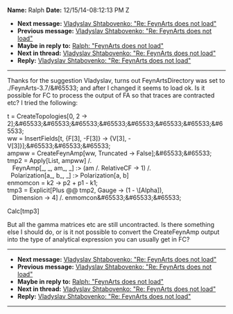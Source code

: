 **Name:** Ralph
**Date:** 12/15/14-08:12:13 PM Z

  - **Next message:** [Vladyslav Shtabovenko: "Re: FeynArts does not
    load"](0823.html)
  - **Previous message:** [Vladyslav Shtabovenko: "Re: FeynArts does not
    load"](0821.html)
  - **Maybe in reply to:** [Ralph: "FeynArts does not load"](0820.html)
  - **Next in thread:** [Vladyslav Shtabovenko: "Re: FeynArts does not
    load"](0823.html)
  - **Reply:** [Vladyslav Shtabovenko: "Re: FeynArts does not
    load"](0823.html)

-----

Thanks for the suggestion Vladyslav, turns out FeynArtsDirectory was set
to ./FeynArts-3.7/&\#65533; and after I changed it seems to load ok. Is
it possible for FC to process the output of FA so that traces are
contracted etc? I tried the following:  

t = CreateTopologies[0, 2 -\>
2];&\#65533;&\#65533;&\#65533;&\#65533;&\#65533;&\#65533;&\#65533;&\#65533;  
ww = InsertFields[t, {F[3], -F[3]} -\>
{V[3], -V[3]}];&\#65533;&\#65533;&\#65533;  
ampww = CreateFeynAmp[ww, Truncated -\>
False];&\#65533;&\#65533;  
tmp2 = Apply[List, ampww] /.  
   FeynAmp[\_, \_, am\_, \_] :\> (am /. RelativeCF -\> 1) /.  
  Polarization[a\_, b\_, \_] :\> Polarization[a, b]  
enmomcon = k2 -\> p2 + p1 - k1;  
tmp3 = Explicit[Plus @@ tmp2, Gauge -\> (1 - \\[Alpha]),  
   Dimension -\> 4] /. enmomcon&\#65533;&\#65533;&\#65533;  

Calc[tmp3]  

But all the gamma matrices etc are still uncontracted. Is there
something else I should do, or is it not possible to convert the
CreateFeynAmp output into the type of analytical expression you can
usually get in FC?  

-----

  - **Next message:** [Vladyslav Shtabovenko: "Re: FeynArts does not
    load"](0823.html)
  - **Previous message:** [Vladyslav Shtabovenko: "Re: FeynArts does not
    load"](0821.html)
  - **Maybe in reply to:** [Ralph: "FeynArts does not load"](0820.html)
  - **Next in thread:** [Vladyslav Shtabovenko: "Re: FeynArts does not
    load"](0823.html)
  - **Reply:** [Vladyslav Shtabovenko: "Re: FeynArts does not
    load"](0823.html)

-----

